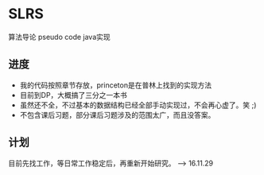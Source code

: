 # SLRS
算法导论 pseudo code java实现
## 进度

+ 我的代码按照章节存放，princeton是在普林上找到的实现方法
+ 目前到DP，大概搞了三分之一本书  
+ 虽然还不全，不过基本的数据结构已经全部手动实现过，不会再心虚了。笑 ;)
+ 不包含课后习题，部分课后习题涉及的范围太广，而且没答案。

## 计划

目前先找工作，等日常工作稳定后，再重新开始研究。  --> 16.11.29
<!-- -->
